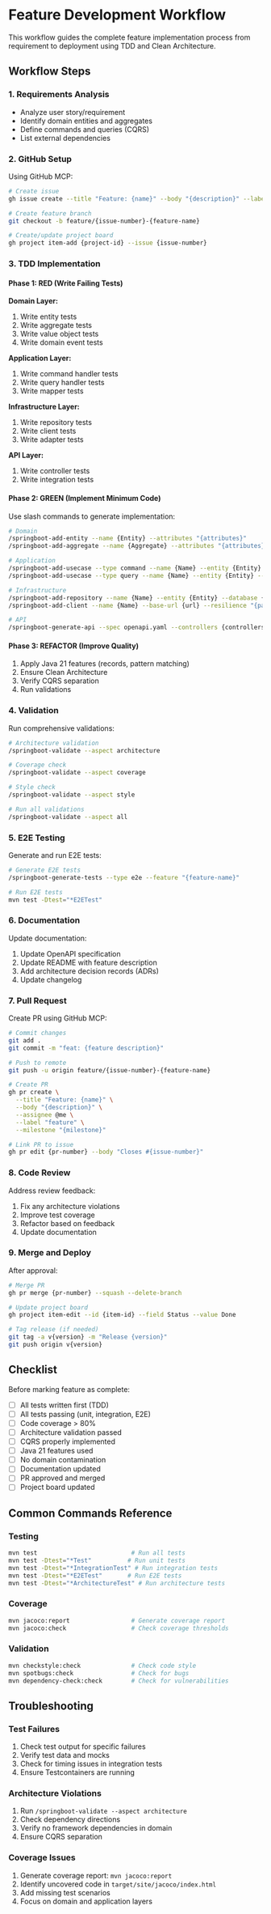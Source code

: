 # Feature Development Workflow

This workflow guides the complete feature implementation process from requirement to deployment using TDD and Clean Architecture.

## Workflow Steps

### 1. Requirements Analysis
- Analyze user story/requirement
- Identify domain entities and aggregates
- Define commands and queries (CQRS)
- List external dependencies

### 2. GitHub Setup
Using GitHub MCP:
```bash
# Create issue
gh issue create --title "Feature: {name}" --body "{description}" --label "feature"

# Create feature branch
git checkout -b feature/{issue-number}-{feature-name}

# Create/update project board
gh project item-add {project-id} --issue {issue-number}
```

### 3. TDD Implementation

#### Phase 1: RED (Write Failing Tests)

**Domain Layer:**
1. Write entity tests
2. Write aggregate tests
3. Write value object tests
4. Write domain event tests

**Application Layer:**
1. Write command handler tests
2. Write query handler tests
3. Write mapper tests

**Infrastructure Layer:**
1. Write repository tests
2. Write client tests
3. Write adapter tests

**API Layer:**
1. Write controller tests
2. Write integration tests

#### Phase 2: GREEN (Implement Minimum Code)

Use slash commands to generate implementation:
```bash
# Domain
/springboot-add-entity --name {Entity} --attributes "{attributes}"
/springboot-add-aggregate --name {Aggregate} --attributes "{attributes}" --events "{events}"

# Application
/springboot-add-usecase --type command --name {Name} --entity {Entity} --operation {op}
/springboot-add-usecase --type query --name {Name} --entity {Entity} --operation {op}

# Infrastructure
/springboot-add-repository --name {Name} --entity {Entity} --database {db}
/springboot-add-client --name {Name} --base-url {url} --resilience "{patterns}"

# API
/springboot-generate-api --spec openapi.yaml --controllers {controllers}
```

#### Phase 3: REFACTOR (Improve Quality)

1. Apply Java 21 features (records, pattern matching)
2. Ensure Clean Architecture
3. Verify CQRS separation
4. Run validations

### 4. Validation

Run comprehensive validations:
```bash
# Architecture validation
/springboot-validate --aspect architecture

# Coverage check
/springboot-validate --aspect coverage

# Style check
/springboot-validate --aspect style

# Run all validations
/springboot-validate --aspect all
```

### 5. E2E Testing

Generate and run E2E tests:
```bash
# Generate E2E tests
/springboot-generate-tests --type e2e --feature "{feature-name}"

# Run E2E tests
mvn test -Dtest="*E2ETest"
```

### 6. Documentation

Update documentation:
1. Update OpenAPI specification
2. Update README with feature description
3. Add architecture decision records (ADRs)
4. Update changelog

### 7. Pull Request

Create PR using GitHub MCP:
```bash
# Commit changes
git add .
git commit -m "feat: {feature description}"

# Push to remote
git push -u origin feature/{issue-number}-{feature-name}

# Create PR
gh pr create \
  --title "Feature: {name}" \
  --body "{description}" \
  --assignee @me \
  --label "feature" \
  --milestone "{milestone}"

# Link PR to issue
gh pr edit {pr-number} --body "Closes #{issue-number}"
```

### 8. Code Review

Address review feedback:
1. Fix any architecture violations
2. Improve test coverage
3. Refactor based on feedback
4. Update documentation

### 9. Merge and Deploy

After approval:
```bash
# Merge PR
gh pr merge {pr-number} --squash --delete-branch

# Update project board
gh project item-edit --id {item-id} --field Status --value Done

# Tag release (if needed)
git tag -a v{version} -m "Release {version}"
git push origin v{version}
```

## Checklist

Before marking feature as complete:

- [ ] All tests written first (TDD)
- [ ] All tests passing (unit, integration, E2E)
- [ ] Code coverage > 80%
- [ ] Architecture validation passed
- [ ] CQRS properly implemented
- [ ] Java 21 features used
- [ ] No domain contamination
- [ ] Documentation updated
- [ ] PR approved and merged
- [ ] Project board updated

## Common Commands Reference

### Testing
```bash
mvn test                          # Run all tests
mvn test -Dtest="*Test"          # Run unit tests
mvn test -Dtest="*IntegrationTest" # Run integration tests
mvn test -Dtest="*E2ETest"       # Run E2E tests
mvn test -Dtest="*ArchitectureTest" # Run architecture tests
```

### Coverage
```bash
mvn jacoco:report                 # Generate coverage report
mvn jacoco:check                  # Check coverage thresholds
```

### Validation
```bash
mvn checkstyle:check              # Check code style
mvn spotbugs:check                # Check for bugs
mvn dependency-check:check        # Check for vulnerabilities
```

## Troubleshooting

### Test Failures
1. Check test output for specific failures
2. Verify test data and mocks
3. Check for timing issues in integration tests
4. Ensure Testcontainers are running

### Architecture Violations
1. Run `/springboot-validate --aspect architecture`
2. Check dependency directions
3. Verify no framework dependencies in domain
4. Ensure CQRS separation

### Coverage Issues
1. Generate coverage report: `mvn jacoco:report`
2. Identify uncovered code in `target/site/jacoco/index.html`
3. Add missing test scenarios
4. Focus on domain and application layers
